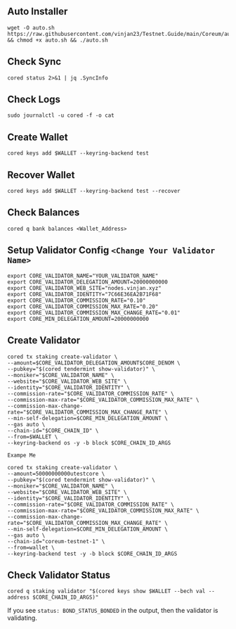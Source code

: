 ## Auto Installer
```
wget -O auto.sh https://raw.githubusercontent.com/vinjan23/Testnet.Guide/main/Coreum/auto.sh && chmod +x auto.sh && ./auto.sh
```

## Check Sync
```
cored status 2>&1 | jq .SyncInfo
```

## Check Logs
```
sudo journalctl -u cored -f -o cat
```

## Create Wallet
```
cored keys add $WALLET --keyring-backend test
```

## Recover Wallet
```
cored keys add $WALLET --keyring-backend test --recover
```

## Check Balances
```
cored q bank balances <Wallet_Address>
```

## Setup Validator Config `<Change Your Validator Name>`
```
export CORE_VALIDATOR_NAME="YOUR_VALIDATOR_NAME"
export CORE_VALIDATOR_DELEGATION_AMOUNT=20000000000
export CORE_VALIDATOR_WEB_SITE="nodes.vinjan.xyz"
export CORE_VALIDATOR_IDENTITY="7C66E36EA2B71F68"
export CORE_VALIDATOR_COMMISSION_RATE="0.10"
export CORE_VALIDATOR_COMMISSION_MAX_RATE="0.20"
export CORE_VALIDATOR_COMMISSION_MAX_CHANGE_RATE="0.01"
export CORE_MIN_DELEGATION_AMOUNT=20000000000
```

## Create Validator
```
cored tx staking create-validator \
--amount=$CORE_VALIDATOR_DELEGATION_AMOUNT$CORE_DENOM \
--pubkey="$(cored tendermint show-validator)" \
--moniker="$CORE_VALIDATOR_NAME" \
--website="$CORE_VALIDATOR_WEB_SITE" \
--identity="$CORE_VALIDATOR_IDENTITY" \
--commission-rate="$CORE_VALIDATOR_COMMISSION_RATE" \
--commission-max-rate="$CORE_VALIDATOR_COMMISSION_MAX_RATE" \
--commission-max-change-rate="$CORE_VALIDATOR_COMMISSION_MAX_CHANGE_RATE" \
--min-self-delegation=$CORE_MIN_DELEGATION_AMOUNT \
--gas auto \
--chain-id="$CORE_CHAIN_ID" \
--from=$WALLET \
--keyring-backend os -y -b block $CORE_CHAIN_ID_ARGS
```
`Exampe Me`
```
cored tx staking create-validator \
--amount=50000000000utestcore \
--pubkey="$(cored tendermint show-validator)" \
--moniker="$CORE_VALIDATOR_NAME" \
--website="$CORE_VALIDATOR_WEB_SITE" \
--identity="$CORE_VALIDATOR_IDENTITY" \
--commission-rate="$CORE_VALIDATOR_COMMISSION_RATE" \
--commission-max-rate="$CORE_VALIDATOR_COMMISSION_MAX_RATE" \
--commission-max-change-rate="$CORE_VALIDATOR_COMMISSION_MAX_CHANGE_RATE" \
--min-self-delegation=$CORE_MIN_DELEGATION_AMOUNT \
--gas auto \
--chain-id="coreum-testnet-1" \
--from=wallet \
--keyring-backend test -y -b block $CORE_CHAIN_ID_ARGS
```

## Check Validator Status
```
cored q staking validator "$(cored keys show $WALLET --bech val --address $CORE_CHAIN_ID_ARGS)"
```
If you see `status: BOND_STATUS_BONDED` in the output, then the validator is validating.










